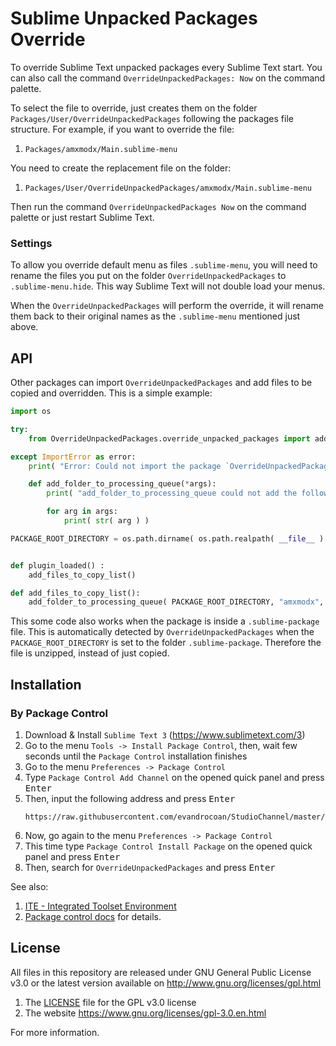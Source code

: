 # Sublime Unpacked Packages Override

To override Sublime Text unpacked packages every Sublime Text start. You can also call the command
`OverrideUnpackedPackages: Now` on the command palette.

To select the file to override,
just creates them on the folder `Packages/User/OverrideUnpackedPackages` following the packages file structure.
For example,
if you want to override the file:

1. `Packages/amxmodx/Main.sublime-menu`

You need to create the replacement file on the folder:

1. `Packages/User/OverrideUnpackedPackages/amxmodx/Main.sublime-menu`

Then run the command `OverrideUnpackedPackages Now` on the command palette or just restart Sublime
Text.


### Settings

To allow you override default menu as files `.sublime-menu`, you will need to rename the files you
put on the folder `OverrideUnpackedPackages` to `.sublime-menu.hide`. This way Sublime Text
will not double load your menus.

When the `OverrideUnpackedPackages` will perform the override, it will rename them back to their
original names as the `.sublime-menu` mentioned just above.


## API

Other packages can import `OverrideUnpackedPackages` and add files to be copied and overridden.
This is a simple example:
```python
import os

try:
    from OverrideUnpackedPackages.override_unpacked_packages import add_folder_to_processing_queue

except ImportError as error:
    print( "Error: Could not import the package `OverrideUnpackedPackages`, please install the package. " + str( error ) )

    def add_folder_to_processing_queue(*args):
        print( "add_folder_to_processing_queue could not add the following arguments..." )

        for arg in args:
            print( str( arg ) )

PACKAGE_ROOT_DIRECTORY = os.path.dirname( os.path.realpath( __file__ ) )


def plugin_loaded() :
    add_files_to_copy_list()

def add_files_to_copy_list():
    add_folder_to_processing_queue( PACKAGE_ROOT_DIRECTORY, "amxmodx", 100 )
```

This some code also works when the package is inside a `.sublime-package` file. This is
automatically detected by `OverrideUnpackedPackages` when the `PACKAGE_ROOT_DIRECTORY` is set to the
folder `.sublime-package`. Therefore the file is unzipped, instead of just copied.


## Installation

### By Package Control

1. Download & Install `Sublime Text 3` (https://www.sublimetext.com/3)
1. Go to the menu `Tools -> Install Package Control`, then,
   wait few seconds until the `Package Control` installation finishes
1. Go to the menu `Preferences -> Package Control`
1. Type `Package Control Add Channel` on the opened quick panel and press <kbd>Enter</kbd>
1. Then, input the following address and press <kbd>Enter</kbd>
   ```
   https://raw.githubusercontent.com/evandrocoan/StudioChannel/master/channel.json
   ```
1. Now, go again to the menu `Preferences -> Package Control`
1. This time type `Package Control Install Package` on the opened quick panel and press <kbd>Enter</kbd>
1. Then, search for `OverrideUnpackedPackages` and press <kbd>Enter</kbd>

See also:
1. [ITE - Integrated Toolset Environment](https://github.com/evandrocoan/ITE)
1. [Package control docs](https://packagecontrol.io/docs/usage) for details.


## License

All files in this repository are released under GNU General Public License v3.0
or the latest version available on http://www.gnu.org/licenses/gpl.html

1. The [LICENSE](LICENSE) file for the GPL v3.0 license
1. The website https://www.gnu.org/licenses/gpl-3.0.en.html

For more information.



